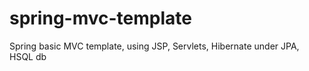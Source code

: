 spring-mvc-template
===================

Spring basic MVC template, using JSP, Servlets, Hibernate under JPA, HSQL db
